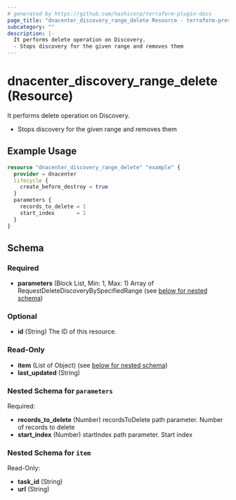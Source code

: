 ```yaml
---
# generated by https://github.com/hashicorp/terraform-plugin-docs
page_title: "dnacenter_discovery_range_delete Resource - terraform-provider-dnacenter"
subcategory: ""
description: |-
  It performs delete operation on Discovery.
  - Stops discovery for the given range and removes them
---
```


# dnacenter_discovery_range_delete (Resource)

It performs delete operation on Discovery.
- Stops discovery for the given range and removes them

## Example Usage

```terraform
resource "dnacenter_discovery_range_delete" "example" {
  provider = dnacenter
  lifecycle {
    create_before_destroy = true
  }
  parameters {
    records_to_delete = 1
    start_index       = 1
  }
}
```

<!-- schema generated by tfplugindocs -->
## Schema

### Required

- **parameters** (Block List, Min: 1, Max: 1) Array of RequestDeleteDiscoveryBySpecifiedRange (see [below for nested schema](#nestedblock--parameters))

### Optional

- **id** (String) The ID of this resource.

### Read-Only

- **item** (List of Object) (see [below for nested schema](#nestedatt--item))
- **last_updated** (String)

<a id="nestedblock--parameters"></a>
### Nested Schema for `parameters`

Required:

- **records_to_delete** (Number) recordsToDelete path parameter. Number of records to delete
- **start_index** (Number) startIndex path parameter. Start index


<a id="nestedatt--item"></a>
### Nested Schema for `item`

Read-Only:

- **task_id** (String)
- **url** (String)


